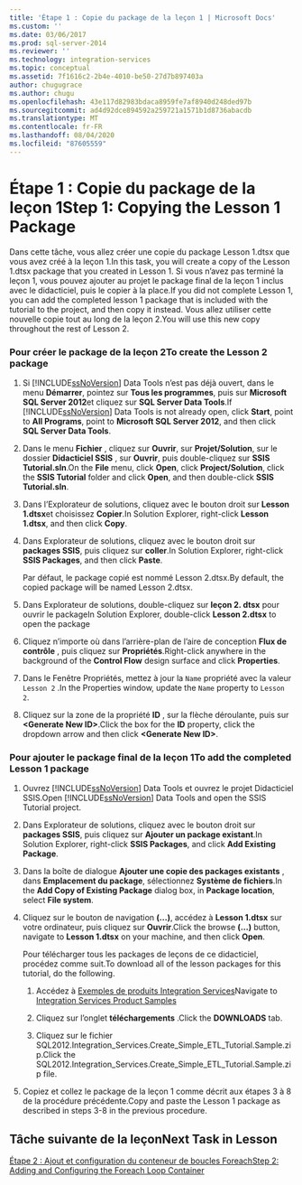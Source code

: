 ```yaml
---
title: 'Étape 1 : Copie du package de la leçon 1 | Microsoft Docs'
ms.custom: ''
ms.date: 03/06/2017
ms.prod: sql-server-2014
ms.reviewer: ''
ms.technology: integration-services
ms.topic: conceptual
ms.assetid: 7f1616c2-2b4e-4010-be50-27d7b897403a
author: chugugrace
ms.author: chugu
ms.openlocfilehash: 43e117d82983bdaca8959fe7af8940d248ded97b
ms.sourcegitcommit: ad4d92dce894592a259721a1571b1d8736abacdb
ms.translationtype: MT
ms.contentlocale: fr-FR
ms.lasthandoff: 08/04/2020
ms.locfileid: "87605559"
---
```

# <a name="step-1-copying-the-lesson-1-package"></a><span data-ttu-id="91d8c-102">Étape 1 : Copie du package de la leçon 1</span><span class="sxs-lookup"><span data-stu-id="91d8c-102">Step 1: Copying the Lesson 1 Package</span></span>
  <span data-ttu-id="91d8c-103">Dans cette tâche, vous allez créer une copie du package Lesson 1.dtsx que vous avez créé à la leçon 1.</span><span class="sxs-lookup"><span data-stu-id="91d8c-103">In this task, you will create a copy of the Lesson 1.dtsx package that you created in Lesson 1.</span></span> <span data-ttu-id="91d8c-104">Si vous n’avez pas terminé la leçon 1, vous pouvez ajouter au projet le package final de la leçon 1 inclus avec le didacticiel, puis le copier à la place.</span><span class="sxs-lookup"><span data-stu-id="91d8c-104">If you did not complete Lesson 1, you can add the completed lesson 1 package that is included with the tutorial to the project, and then copy it instead.</span></span> <span data-ttu-id="91d8c-105">Vous allez utiliser cette nouvelle copie tout au long de la leçon 2.</span><span class="sxs-lookup"><span data-stu-id="91d8c-105">You will use this new copy throughout the rest of Lesson 2.</span></span>  
  
### <a name="to-create-the-lesson-2-package"></a><span data-ttu-id="91d8c-106">Pour créer le package de la leçon 2</span><span class="sxs-lookup"><span data-stu-id="91d8c-106">To create the Lesson 2 package</span></span>  
  
1.  <span data-ttu-id="91d8c-107">Si [!INCLUDE[ssNoVersion](../includes/ssnoversion-md.md)] Data Tools n’est pas déjà ouvert, dans le menu **Démarrer**, pointez sur **Tous les programmes**, puis sur **Microsoft SQL Server 2012**et cliquez sur **SQL Server Data Tools**.</span><span class="sxs-lookup"><span data-stu-id="91d8c-107">If [!INCLUDE[ssNoVersion](../includes/ssnoversion-md.md)] Data Tools is not already open, click **Start**, point to **All Programs**, point to **Microsoft SQL Server 2012**, and then click **SQL Server Data Tools**.</span></span>  
  
2.  <span data-ttu-id="91d8c-108">Dans le menu **Fichier** , cliquez sur **Ouvrir**, sur **Projet/Solution**, sur le dossier **Didacticiel SSIS** , sur **Ouvrir**, puis double-cliquez sur **SSIS Tutorial.sln**.</span><span class="sxs-lookup"><span data-stu-id="91d8c-108">On the **File** menu, click **Open**, click **Project/Solution**, click the **SSIS Tutorial** folder and click **Open**, and then double-click **SSIS Tutorial.sln**.</span></span>  
  
3.  <span data-ttu-id="91d8c-109">Dans l’Explorateur de solutions, cliquez avec le bouton droit sur **Lesson 1.dtsx**et choisissez **Copier**.</span><span class="sxs-lookup"><span data-stu-id="91d8c-109">In Solution Explorer, right-click **Lesson 1.dtsx**, and then click **Copy**.</span></span>  
  
4.  <span data-ttu-id="91d8c-110">Dans Explorateur de solutions, cliquez avec le bouton droit sur **packages SSIS**, puis cliquez sur **coller**.</span><span class="sxs-lookup"><span data-stu-id="91d8c-110">In Solution Explorer, right-click **SSIS Packages**, and then click **Paste**.</span></span>  
  
     <span data-ttu-id="91d8c-111">Par défaut, le package copié est nommé Lesson 2.dtsx.</span><span class="sxs-lookup"><span data-stu-id="91d8c-111">By default, the copied package will be named Lesson 2.dtsx.</span></span>  
  
5.  <span data-ttu-id="91d8c-112">Dans Explorateur de solutions, double-cliquez sur **leçon 2. dtsx** pour ouvrir le package</span><span class="sxs-lookup"><span data-stu-id="91d8c-112">In Solution Explorer, double-click **Lesson 2.dtsx** to open the package</span></span>  
  
6.  <span data-ttu-id="91d8c-113">Cliquez n’importe où dans l’arrière-plan de l’aire de conception **Flux de contrôle** , puis cliquez sur **Propriétés**.</span><span class="sxs-lookup"><span data-stu-id="91d8c-113">Right-click anywhere in the background of the **Control Flow** design surface and click **Properties**.</span></span>  
  
7.  <span data-ttu-id="91d8c-114">Dans le Fenêtre Propriétés, mettez à jour la `Name` propriété avec la valeur `Lesson 2` .</span><span class="sxs-lookup"><span data-stu-id="91d8c-114">In the Properties window, update the `Name` property to `Lesson 2`.</span></span>  
  
8.  <span data-ttu-id="91d8c-115">Cliquez sur la zone de la propriété **ID** , sur la flèche déroulante, puis sur **\<Generate New ID>**.</span><span class="sxs-lookup"><span data-stu-id="91d8c-115">Click the box for the **ID** property, click the dropdown arrow and then click **\<Generate New ID>**.</span></span>  
  
### <a name="to-add-the-completed-lesson-1-package"></a><span data-ttu-id="91d8c-116">Pour ajouter le package final de la leçon 1</span><span class="sxs-lookup"><span data-stu-id="91d8c-116">To add the completed Lesson 1 package</span></span>  
  
1.  <span data-ttu-id="91d8c-117">Ouvrez [!INCLUDE[ssNoVersion](../includes/ssnoversion-md.md)] Data Tools et ouvrez le projet Didacticiel SSIS.</span><span class="sxs-lookup"><span data-stu-id="91d8c-117">Open [!INCLUDE[ssNoVersion](../includes/ssnoversion-md.md)] Data Tools and open the SSIS Tutorial project.</span></span>  
  
2.  <span data-ttu-id="91d8c-118">Dans Explorateur de solutions, cliquez avec le bouton droit sur **packages SSIS**, puis cliquez sur **Ajouter un package existant**.</span><span class="sxs-lookup"><span data-stu-id="91d8c-118">In Solution Explorer, right-click **SSIS Packages**, and click **Add Existing Package**.</span></span>  
  
3.  <span data-ttu-id="91d8c-119">Dans la boîte de dialogue **Ajouter une copie des packages existants** , dans **Emplacement du package**, sélectionnez **Système de fichiers**.</span><span class="sxs-lookup"><span data-stu-id="91d8c-119">In the **Add Copy of Existing Package** dialog box, in **Package location**, select **File system**.</span></span>  
  
4.  <span data-ttu-id="91d8c-120">Cliquez sur le bouton de navigation **(...)**, accédez à **Lesson 1.dtsx** sur votre ordinateur, puis cliquez sur **Ouvrir**.</span><span class="sxs-lookup"><span data-stu-id="91d8c-120">Click the browse **(...)** button, navigate to **Lesson 1.dtsx** on your machine, and then click **Open**.</span></span>  
  
     <span data-ttu-id="91d8c-121">Pour télécharger tous les packages de leçons de ce didacticiel, procédez comme suit.</span><span class="sxs-lookup"><span data-stu-id="91d8c-121">To download all of the lesson packages for this tutorial, do the following.</span></span>  
  
    1.  <span data-ttu-id="91d8c-122">Accédez à [Exemples de produits Integration Services](https://go.microsoft.com/fwlink/?LinkId=275027)</span><span class="sxs-lookup"><span data-stu-id="91d8c-122">Navigate to [Integration Services Product Samples](https://go.microsoft.com/fwlink/?LinkId=275027)</span></span>  
  
    2.  <span data-ttu-id="91d8c-123">Cliquez sur l’onglet **téléchargements** .</span><span class="sxs-lookup"><span data-stu-id="91d8c-123">Click the **DOWNLOADS** tab.</span></span>  
  
    3.  <span data-ttu-id="91d8c-124">Cliquez sur le fichier SQL2012.Integration_Services.Create_Simple_ETL_Tutorial.Sample.zip.</span><span class="sxs-lookup"><span data-stu-id="91d8c-124">Click the SQL2012.Integration_Services.Create_Simple_ETL_Tutorial.Sample.zip file.</span></span>  
  
5.  <span data-ttu-id="91d8c-125">Copiez et collez le package de la leçon 1 comme décrit aux étapes 3 à 8 de la procédure précédente.</span><span class="sxs-lookup"><span data-stu-id="91d8c-125">Copy and paste the Lesson 1 package as described in steps 3-8 in the previous procedure.</span></span>  
  
## <a name="next-task-in-lesson"></a><span data-ttu-id="91d8c-126">Tâche suivante de la leçon</span><span class="sxs-lookup"><span data-stu-id="91d8c-126">Next Task in Lesson</span></span>  
 [<span data-ttu-id="91d8c-127">Étape 2 : Ajout et configuration du conteneur de boucles Foreach</span><span class="sxs-lookup"><span data-stu-id="91d8c-127">Step 2: Adding and Configuring the Foreach Loop Container</span></span>](lesson-2-2-adding-and-configuring-the-foreach-loop-container.md)  
  
  
